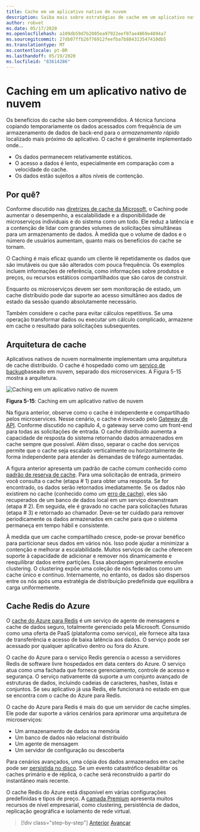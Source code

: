```yaml
---
title: Cache em um aplicativo nativo de nuvem
description: Saiba mais sobre estratégias de cache em um aplicativo nativo de nuvem.
author: robvet
ms.date: 05/17/2020
ms.openlocfilehash: a109db59d7b2005ea97922eef07ae4869e4894a7
ms.sourcegitcommit: 27db07ffb26f76912feefba7b884313547410db5
ms.translationtype: MT
ms.contentlocale: pt-BR
ms.lasthandoff: 05/19/2020
ms.locfileid: "83614286"
---
```

# <a name="caching-in-a-cloud-native-app"></a>Caching em um aplicativo nativo de nuvem

Os benefícios do cache são bem compreendidos. A técnica funciona copiando temporariamente os dados acessados com frequência de um armazenamento de dados de back-end para o *armazenamento rápido* localizado mais próximo do aplicativo. O cache é geralmente implementado onde...

- Os dados permanecem relativamente estáticos.
- O acesso a dados é lento, especialmente em comparação com a velocidade do cache.
- Os dados estão sujeitos a altos níveis de contenção.

## <a name="why"></a>Por quê?

Conforme discutido nas [diretrizes de cache da Microsoft](https://docs.microsoft.com/azure/architecture/best-practices/caching), o Caching pode aumentar o desempenho, a escalabilidade e a disponibilidade de microserviços individuais e do sistema como um todo. Ele reduz a latência e a contenção de lidar com grandes volumes de solicitações simultâneas para um armazenamento de dados. À medida que o volume de dados e o número de usuários aumentam, quanto mais os benefícios do cache se tornam.

O Caching é mais eficaz quando um cliente lê repetidamente os dados que são imutáveis ou que são alterados com pouca frequência. Os exemplos incluem informações de referência, como informações sobre produtos e preços, ou recursos estáticos compartilhados que são caros de construir.

Enquanto os microserviços devem ser sem monitoração de estado, um cache distribuído pode dar suporte ao acesso simultâneo aos dados de estado da sessão quando absolutamente necessário.

Também considere o cache para evitar cálculos repetitivos. Se uma operação transformar dados ou executar um cálculo complicado, armazene em cache o resultado para solicitações subsequentes.

## <a name="caching-architecture"></a>Arquitetura de cache

Aplicativos nativos de nuvem normalmente implementam uma arquitetura de cache distribuído. O cache é hospedado como um [serviço de backup](./definition.md#backing-services)baseado em nuvem, separado dos microservices. A Figura 5-15 mostra a arquitetura.

![Caching em um aplicativo nativo de nuvem](media/caching-in-a-cloud-native-app.png)

**Figura 5-15**: Caching em um aplicativo nativo de nuvem

Na figura anterior, observe como o cache é independente e compartilhado pelos microservices. Nesse cenário, o cache é invocado pelo [Gateway de API](./front-end-communication.md). Conforme discutido no capítulo 4, o gateway serve como um front-end para todas as solicitações de entrada. O cache distribuído aumenta a capacidade de resposta do sistema retornando dados armazenados em cache sempre que possível. Além disso, separar o cache dos serviços permite que o cache seja escalado verticalmente ou horizontalmente de forma independente para atender às demandas de tráfego aumentadas.

A figura anterior apresenta um padrão de cache comum conhecido como [padrão de reserva de cache](https://docs.microsoft.com/azure/architecture/patterns/cache-aside). Para uma solicitação de entrada, primeiro você consulta o cache (etapa \# 1) para obter uma resposta. Se for encontrado, os dados serão retornados imediatamente. Se os dados não existirem no cache (conhecido como um [erro de cache](https://www.techopedia.com/definition/6308/cache-miss)), eles são recuperados de um banco de dados local em um serviço downstream (etapa \# 2). Em seguida, ele é gravado no cache para solicitações futuras (etapa \# 3) e retornado ao chamador. Deve-se ter cuidado para remover periodicamente os dados armazenados em cache para que o sistema permaneça em tempo hábil e consistente.

À medida que um cache compartilhado cresce, pode-se provar benéfico para particionar seus dados em vários nós. Isso pode ajudar a minimizar a contenção e melhorar a escalabilidade. Muitos serviços de cache oferecem suporte à capacidade de adicionar e remover nós dinamicamente e reequilibrar dados entre partições. Essa abordagem geralmente envolve clustering. O clustering expõe uma coleção de nós federados como um cache único e contínuo. Internamente, no entanto, os dados são dispersos entre os nós após uma estratégia de distribuição predefinida que equilibra a carga uniformemente.

## <a name="azure-cache-for-redis"></a>Cache Redis do Azure

O [cache do Azure para Redis](https://azure.microsoft.com/services/cache/) é um serviço de agente de mensagens e cache de dados seguro, totalmente gerenciado pela Microsoft. Consumido como uma oferta de PaaS (plataforma como serviço), ele fornece alta taxa de transferência e acesso de baixa latência aos dados. O serviço pode ser acessado por qualquer aplicativo dentro ou fora do Azure.

O cache do Azure para o serviço Redis gerencia o acesso a servidores Redis de software livre hospedados em data centers do Azure. O serviço atua como uma fachada que fornece gerenciamento, controle de acesso e segurança. O serviço nativamente dá suporte a um conjunto avançado de estruturas de dados, incluindo cadeias de caracteres, hashes, listas e conjuntos. Se seu aplicativo já usa Redis, ele funcionará no estado em que se encontra com o cache do Azure para Redis.

O cache do Azure para Redis é mais do que um servidor de cache simples. Ele pode dar suporte a vários cenários para aprimorar uma arquitetura de microserviços:

- Um armazenamento de dados na memória
- Um banco de dados não relacional distribuído
- Um agente de mensagem
- Um servidor de configuração ou descoberta
  
Para cenários avançados, uma cópia dos dados armazenados em cache pode ser [persistida no disco](https://docs.microsoft.com/azure/azure-cache-for-redis/cache-how-to-premium-persistence). Se um evento catastrófico desabilitar os caches primário e de réplica, o cache será reconstruído a partir do instantâneo mais recente.

O cache Redis do Azure está disponível em várias configurações predefinidas e tipos de preço.  A [camada Premium](https://docs.microsoft.com/azure/azure-cache-for-redis/cache-premium-tier-intro) apresenta muitos recursos de nível empresarial, como clustering, persistência de dados, replicação geográfica e isolamento de rede virtual.

>[!div class="step-by-step"]
>[Anterior](relational-vs-nosql-data.md) 
> [Avançar](elastic-search-in-azure.md)
